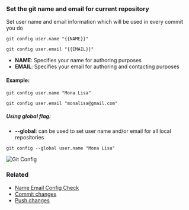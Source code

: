 ### Set the git name and email for current repository

Set user name and email information which will be used in every commit you do

`git config user.name "{{NAME}}"`

`git config user.email "{{EMAIL}}"`

- **NAME**: Specifies your name for authoring purposes
- **EMAIL**: Specifies your email for authoring and contacting purposes

#### Example:

`git config user.name "Mona Lisa"`

`git config user.email "monalisa@gmail.com"`

##### Using global flag:

- **--global**: can be used to set user name and/or email for all local repositories

`git config --global user.name "Mona Lisa"`

<img src="../../gifs/git-name-email-config.gif" alt="Git Config"/> <br>

### Related

- [Name Email Config Check](git-name-email-config-check.md)
- [Commit changes](git-commit.md)
- [Push changes](git-push.md)